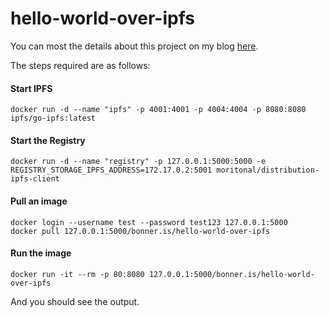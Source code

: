 # hello-world-over-ipfs

You can most the details about this project on my blog [here](https://blog.bonner.is/docker-registry-for-ipfs/).

The steps required are as follows:

#### Start IPFS

```
docker run -d --name "ipfs" -p 4001:4001 -p 4004:4004 -p 8080:8080 ipfs/go-ipfs:latest
```

#### Start the Registry
```
docker run -d --name "registry" -p 127.0.0.1:5000:5000 -e REGISTRY_STORAGE_IPFS_ADDRESS=172.17.0.2:5001 moritonal/distribution-ipfs-client
```

#### Pull an image 
``` 
docker login --username test --password test123 127.0.0.1:5000
docker pull 127.0.0.1:5000/bonner.is/hello-world-over-ipfs
```

#### Run the image
```
docker run -it --rm -p 80:8080 127.0.0.1:5000/bonner.is/hello-world-over-ipfs
```

And you should see the output.